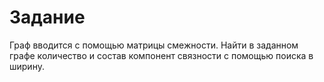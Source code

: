 # Задание
Граф вводится с помощью матрицы смежности. Найти в заданном графе количество и состав компонент связности с помощью поиска в ширину.
